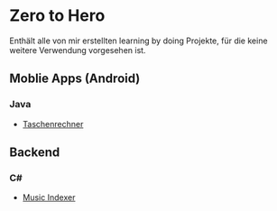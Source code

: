 # Zero to Hero
Enthält alle von mir erstellten learning by doing Projekte, für die keine weitere Verwendung vorgesehen ist.

## Moblie Apps (Android)
### Java
+ [Taschenrechner](/Moblie%20Apps/Java/Taschenrechner)
## Backend
### C#
+ [Music Indexer](/Backend/MusicIndexer)
